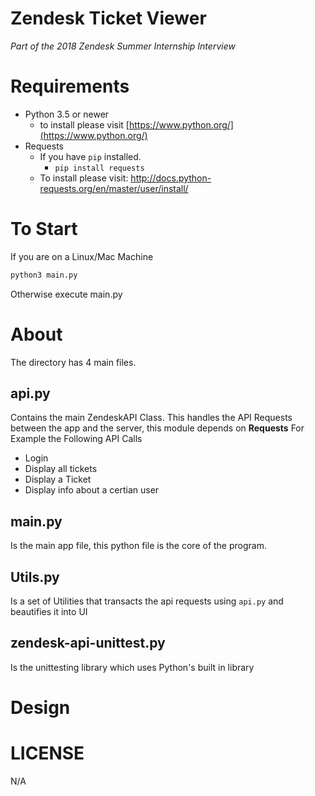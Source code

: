 # Zendesk Ticket Viewer
_Part of the 2018 Zendesk Summer Internship Interview_

# Requirements
* Python 3.5 or newer
    - to install please visit [https://www.python.org/](https://www.python.org/)
* Requests
    - If you have `pip` installed.
        - `pip install requests`
    - To install please visit: http://docs.python-requests.org/en/master/user/install/
   
# To Start
If you are on a Linux/Mac Machine
```python
python3 main.py
```

Otherwise execute main.py
# About
The directory has 4 main files.

## api.py
Contains the main ZendeskAPI Class. This handles the API Requests between the app and the server, this module depends on **Requests**
For Example the Following API Calls
- Login
- Display all tickets
- Display a Ticket
- Display info about a certian user

## main.py
Is the main app file, this python file is the core of the program.

## Utils.py
Is a set of Utilities that transacts the api requests using `api.py` and beautifies it into UI

## zendesk-api-unittest.py
Is the unittesting library which uses Python's built in library

# Design


# LICENSE
N/A
